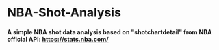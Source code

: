 # NBA-Shot-Analysis
#### A simple NBA shot data analysis based on "shotchartdetail" from NBA official API: https://stats.nba.com/
